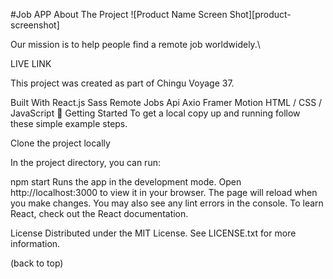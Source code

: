 #Job APP
About The Project
![Product Name Screen Shot][product-screenshot]

Our mission is to help people find a remote job worldwidely.\

LIVE LINK

This project was created as part of Chingu Voyage 37.

Built With
React.js
Sass
Remote Jobs Api
Axio
Framer Motion
HTML / CSS / JavaScript
💜
Getting Started
To get a local copy up and running follow these simple example steps.

Clone the project locally

In the project directory, you can run:

npm start
Runs the app in the development mode.
Open http://localhost:3000 to view it in your browser.
The page will reload when you make changes.
You may also see any lint errors in the console.
To learn React, check out the React documentation.

License
Distributed under the MIT License. See LICENSE.txt for more information.

(back to top)
